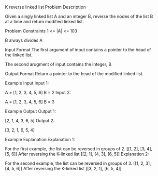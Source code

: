 K reverse linked list
Problem Description

Given a singly linked list A and an integer B, reverse the nodes of the list B at a time and return modified linked list.



Problem Constraints
1 <= |A| <= 103

B always divides A



Input Format
The first argument of input contains a pointer to the head of the linked list.

The second arugment of input contains the integer, B.



Output Format
Return a pointer to the head of the modified linked list.



Example Input
Input 1:

A = [1, 2, 3, 4, 5, 6]
B = 2
Input 2:

A = [1, 2, 3, 4, 5, 6]
B = 3


Example Output
Output 1:

[2, 1, 4, 3, 6, 5]
Output 2:

[3, 2, 1, 6, 5, 4]


Example Explanation
Explanation 1:

For the first example, the list can be reversed in groups of 2.
[[1, 2], [3, 4], [5, 6]]
After reversing the K-linked list
[[2, 1], [4, 3], [6, 5]]
Explanation 2:

For the second example, the list can be reversed in groups of 3.
[[1, 2, 3], [4, 5, 6]]
After reversing the K-linked list
[[3, 2, 1], [6, 5, 4]]